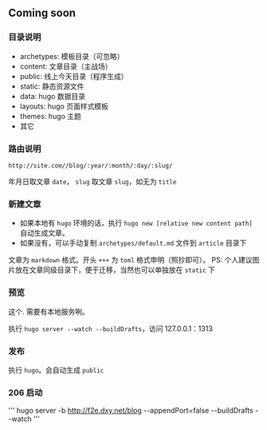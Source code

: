 ## Coming soon

### 目录说明
* archetypes: 模板目录（可忽略）
* content: 文章目录（主战场）
* public: 线上今天目录（程序生成）
* static: 静态资源文件
* data: hugo 数据目录
* layouts: hugo 页面样式模板
* themes: hugo 主题
* 其它

### 路由说明
`http://site.com//blog/:year/:month/:day/:slug/`

年月日取文章 `date`， `slug` 取文章 `slug`，如无为 `title`

### 新建文章
* 如果本地有 `hugo` 环境的话，执行 `hugo new [relative new content path]` 自动生成文章。
* 如果没有，可以手动复制 `archetypes/default.md` 文件到 `article` 目录下

文章为 `markdown` 格式。开头 `+++` 为 `toml` 格式申明（照抄即可）。
PS: 个人建议图片放在文章同级目录下，便于迁移，当然也可以单独放在 `static` 下

### 预览
这个. 需要有本地服务咧。

执行 `hugo server --watch --buildDrafts`，访问 127.0.0.1：1313

### 发布
执行 `hugo`。会自动生成 `public`


### 206 启动
'''
hugo server -b http://f2e.dxy.net/blog --appendPort=false --buildDrafts --watch
'''
